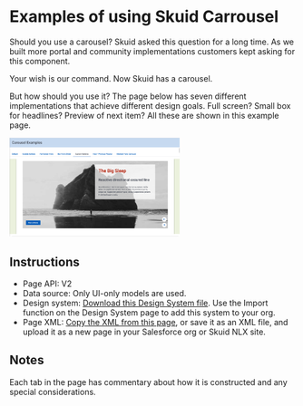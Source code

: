 # Examples of using Skuid Carrousel

Should you use a carousel?  Skuid asked this question for a long time. As we built more portal and community implementations customers kept asking for this component. 

Your wish is our command.  Now Skuid has a carousel.

But how should you use it?  The page below has seven different implementations that achieve different design goals.  Full screen?  Small box for headlines?  Preview of next item?  All these are shown in this example page. 

<img src="Carousel.png" width="300"></img>

## Instructions
- Page API:  V2
- Data source: Only UI-only models are used. 
- Design system:  [Download this Design System file](Carousel_Playground.designsystem?raw=true).  Use the Import function on the Design System page to add this system to your org.     
- Page XML:  [Copy the XML from this page](Carrousel.xml?raw=true), or save it as an XML file, and upload it as a new page in your Salesforce org or Skuid NLX site.  

## Notes

 Each tab in the page has commentary about how it is constructed and any special considerations. 
